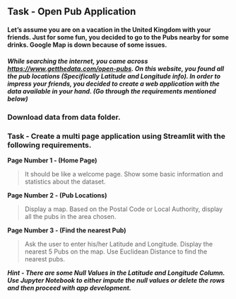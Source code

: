 ## Task - Open Pub Application


#### Let’s assume you are on a vacation in the United Kingdom with your friends. Just for some fun, you decided to go to the Pubs nearby for some drinks. Google Map is down because of some issues. 

##### While searching the internet, you came across https://www.getthedata.com/open-pubs. On this website, you found all the pub locations (Specifically Latitude and Longitude info). In order to impress your friends, you decided to create a web application with the data available in your hand. (Go through the requirements mentioned below)

### Download data from data folder.



### <b>Task - Create a multi page application using Streamlit with the following requirements</b>.

**Page Number 1 - (Home Page)**
> It should be like a welcome page. Show some basic information and statistics about the dataset.


**Page Number 2 - (Pub Locations)**
> Display a map. Based on the Postal Code or Local Authority, display all the pubs in the area chosen. 

**Page Number 3 - (Find the nearest Pub)**
> Ask the user to enter his/her Latitude and Longitude. Display the nearest 5 Pubs on the map. Use Euclidean Distance to find the nearest pubs.


***Hint - There are some Null Values in the Latitude and Longitude Column. Use Jupyter Notebook to either impute the null values or delete the rows and then proceed with app development.***
